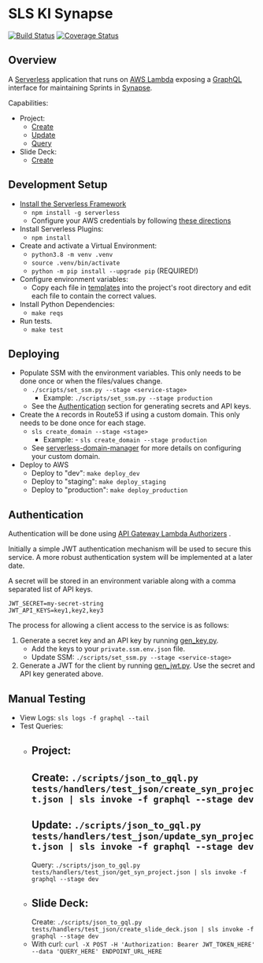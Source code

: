 # SLS KI Synapse

[![Build Status](https://travis-ci.org/ki-tools/sls_ki_synapse.svg?branch=master)](https://travis-ci.org/ki-tools/sls_ki_synapse)
[![Coverage Status](https://coveralls.io/repos/github/ki-tools/sls_ki_synapse/badge.svg?branch=master)](https://coveralls.io/github/ki-tools/sls_ki_synapse?branch=master)

## Overview

A [Serverless](https://serverless.com/framework/docs/getting-started) application that runs
on [AWS Lambda](https://aws.amazon.com/lambda) exposing a [GraphQL](https://graphql.org) interface for maintaining
Sprints in [Synapse](https://www.synapse.org).

Capabilities:

- Project:
    - [Create](tests/handlers/test_json/create_syn_project.json)
    - [Update](tests/handlers/test_json/update_syn_project.json)
    - [Query](tests/handlers/test_json/get_syn_project.json)
- Slide Deck:
    - [Create](tests/handlers/test_json/create_slide_deck.json)

## Development Setup

- [Install the Serverless Framework](https://serverless.com/framework/docs/providers/aws/guide/quick-start)
    - `npm install -g serverless`
    - Configure your AWS credentials by
      following [these directions](https://serverless.com/framework/docs/providers/aws/guide/credentials)
- Install Serverless Plugins:
    - `npm install`
- Create and activate a Virtual Environment:
    - `python3.8 -m venv .venv`
    - `source .venv/bin/activate`
    - `python -m pip install --upgrade pip` (REQUIRED!)
- Configure environment variables:
    - Copy each file in [templates](templates) into the project's root directory and edit each file to contain the
      correct values.
- Install Python Dependencies:
    - `make reqs`
- Run tests.
    - `make test`

## Deploying

- Populate SSM with the environment variables. This only needs to be done once or when the files/values change.
    - `./scripts/set_ssm.py --stage <service-stage>`
        - Example: `./scripts/set_ssm.py --stage production`
    - See the [Authentication](#authentication) section for generating secrets and API keys.
- Create the `A` records in Route53 if using a custom domain. This only needs to be done once for each stage.
    - `sls create_domain --stage <stage>`
        - Example: - `sls create_domain --stage production`
    - See [serverless-domain-manager](https://github.com/amplify-education/serverless-domain-manager) for more details
      on configuring your custom domain.
- Deploy to AWS
    - Deploy to "dev": `make deploy_dev`
    - Deploy to "staging": `make deploy_staging`
    - Deploy to "production": `make deploy_production`

## Authentication

Authentication will be done
using [API Gateway Lambda Authorizers](https://docs.aws.amazon.com/apigateway/latest/developerguide/apigateway-use-lambda-authorizer.html)
.

Initially a simple JWT authentication mechanism will be used to secure this service. A more robust authentication system
will be implemented at a later date.

A secret will be stored in an environment variable along with a comma separated list of API keys.

```shell
JWT_SECRET=my-secret-string
JWT_API_KEYS=key1,key2,key3
```

The process for allowing a client access to the service is as follows:

1. Generate a secret key and an API key by running [gen_key.py](scripts/gen_key.py).
    - Add the keys to your `private.ssm.env.json` file.
    - Update SSM: `./scripts/set_ssm.py --stage <service-stage>`
2. Generate a JWT for the client by running [gen_jwt.py](scripts/gen_jwt.py). Use the secret and API key generated
   above.

## Manual Testing

- View Logs: `sls logs -f graphql --tail`
- Test Queries:
    - Project:
      -
      Create: `./scripts/json_to_gql.py tests/handlers/test_json/create_syn_project.json | sls invoke -f graphql --stage dev`
      -
      Update: `./scripts/json_to_gql.py tests/handlers/test_json/update_syn_project.json | sls invoke -f graphql --stage dev`
      -
      Query:  `./scripts/json_to_gql.py tests/handlers/test_json/get_syn_project.json | sls invoke -f graphql --stage dev`
    - Slide Deck:
      -
      Create:  `./scripts/json_to_gql.py tests/handlers/test_json/create_slide_deck.json | sls invoke -f graphql --stage dev`
    - With curl: `curl -X POST -H 'Authorization: Bearer JWT_TOKEN_HERE' --data 'QUERY_HERE' ENDPOINT_URL_HERE`
